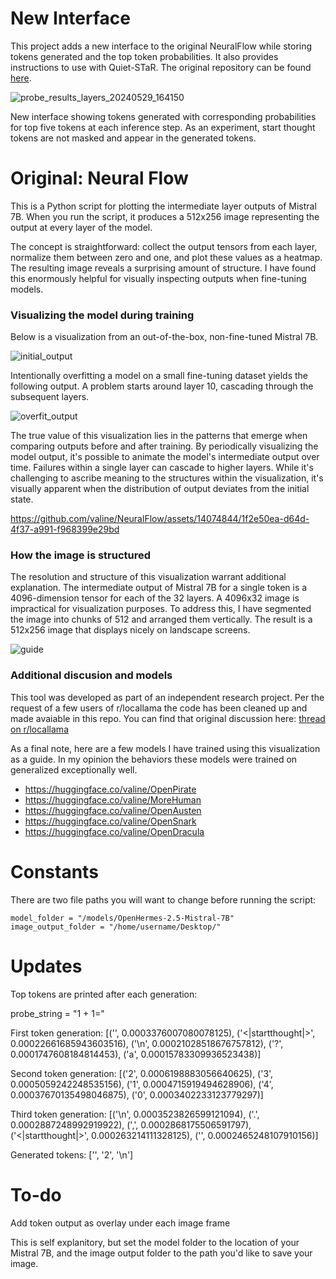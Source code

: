 # New Interface
This project adds a new interface to the original NeuralFlow while storing tokens generated and the top token probabilities. It also provides instructions to use with Quiet-STaR. The original repository can be found [here](https://github.com/valine/NeuralFlow).


![probe_results_layers_20240529_164150](https://github.com/Bklieger/NeuralFlow-Quiet-STaR/assets/62450410/51813d6a-c19f-4e4d-8aad-7e0222d7c227)


New interface showing tokens generated with corresponding probabilities for top five tokens at each inference step. As an experiment, start thought tokens are not masked and appear in the generated tokens.

# Original: Neural Flow

This is a Python script for plotting the intermediate layer outputs of Mistral 7B. When you run the script, it produces a 512x256 image representing the output at every layer of the model.

The concept is straightforward: collect the output tensors from each layer, normalize them between zero and one, and plot these values as a heatmap. The resulting image reveals a surprising amount of structure. I have found this enormously helpful for visually inspecting outputs when fine-tuning models.

### Visualizing the model during training

Below is a visualization from an out-of-the-box, non-fine-tuned Mistral 7B.

![initial_output](https://github.com/valine/NeuralFlow/assets/14074844/aef6a0fc-820c-4e6d-94df-a907df8a7018)


Intentionally overfitting a model on a small fine-tuning dataset yields the following output. A problem starts around layer 10, cascading through the subsequent layers.

![overfit_output](https://github.com/valine/NeuralFlow/assets/14074844/c6788265-5c8c-45ba-8092-98ec6d3caf09)

The true value of this visualization lies in the patterns that emerge when comparing outputs before and after training. By periodically visualizing the model output, it's possible to animate the model's intermediate output over time. Failures within a single layer can cascade to higher layers. While it's challenging to ascribe meaning to the structures within the visualization, it's visually apparent when the distribution of output deviates from the initial state.

https://github.com/valine/NeuralFlow/assets/14074844/1f2e50ea-d64d-4f37-a991-f968399e29bd

### How the image is structured

The resolution and structure of this visualization warrant additional explanation. The intermediate output of Mistral 7B for a single token is a 4096-dimension tensor for each of the 32 layers. A 4096x32 image is impractical for visualization purposes. To address this, I have segmented the image into chunks of 512 and arranged them vertically. The result is a 512x256 image that displays nicely on landscape screens.


![guide](https://github.com/valine/NeuralFlow/assets/14074844/7cf5ad4a-98a7-4ec4-896c-fe4fb5068654)

### Additional discusion and models
This tool was developed as part of an independent research project. Per the request of a few users of r/locallama the code has been cleaned up and made avaiable in this repo. You can find that original discussion here:
[thread on r/locallama](https://www.reddit.com/r/LocalLLaMA/comments/1ap8mxh/comment/kq4mdk4/?context=3)

As a final note, here are a few models I have trained using this visualization as a guide. In my opinion the behaviors these models were trained on generalized exceptionally well. 
- https://huggingface.co/valine/OpenPirate
- https://huggingface.co/valine/MoreHuman
- https://huggingface.co/valine/OpenAusten
- https://huggingface.co/valine/OpenSnark
- https://huggingface.co/valine/OpenDracula

# Constants
There are two file paths you will want to change before running the script:

```
model_folder = "/models/OpenHermes-2.5-Mistral-7B"
image_output_folder = "/home/username/Desktop/"
```
# Updates
Top tokens are printed after each generation:

probe_string = "1 + 1="

First token generation: [('', 0.0003376007080078125), ('<|startthought|>', 0.00022661685943603516), ('\n', 0.00021028518676757812), ('?', 0.0001747608184814453), ('a', 0.00015783309936523438)]

Second token generation: [('2', 0.0006198883056640625), ('3', 0.0005059242248535156), ('1', 0.0004715919494628906), ('4', 0.00037670135498046875), ('0', 0.0003402233123779297)]

Third token generation: [('\n', 0.0003523826599121094), ('.', 0.0002887248992919922), (',', 0.0002868175506591797), ('<|startthought|>', 0.000263214111328125), ('', 0.0002465248107910156)]

Generated tokens: ['', '2', '\n']

# To-do

Add token output as overlay under each image frame

This is self explanitory, but set the model folder to the location of your Mistral 7B, and the image output folder to the path you'd like to save your image.
